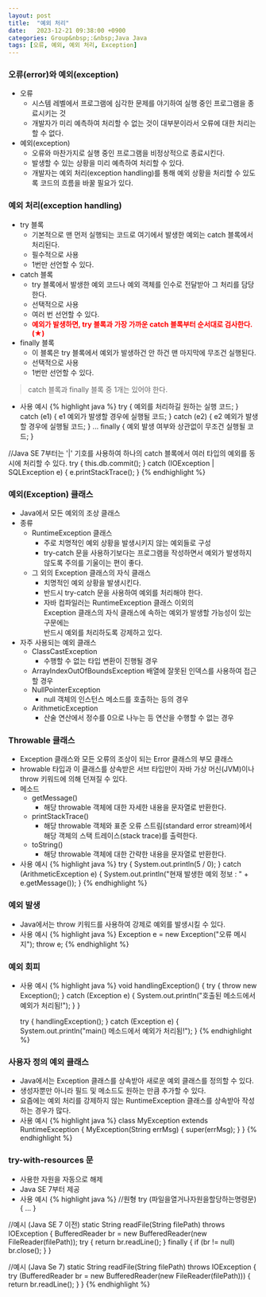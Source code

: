```yaml
---
layout: post
title:  "예외 처리"
date:   2023-12-21 09:38:00 +0900
categories: Group&nbsp;:&nbsp;Java Java
tags: [오류, 예외, 예외 처리, Exception]
---
```


### 오류(error)와 예외(exception)

- 오류
    - 시스템 레벨에서 프로그램에 심각한 문제를 야기하여 실행 중인 프로그램을 종료시키는 것
    - 개발자가 미리 예측하여 처리할 수 없는 것이 대부분이라서 오류에 대한 처리는 할 수 없다.
- 예외(exception)
    - 오류와 마찬가지로 실행 중인 프로그램을 비정상적으로 종료시킨다.
    - 발생할 수 있는 상황을 미리 예측하여 처리할 수 있다.
    - 개발자는 예외 처리(exception handling)를 통해 예외 상황을 처리할 수 있도록 코드의 흐름을 바꿀 필요가 있다.

### 예외 처리(exception handling)

- try 블록
    - 기본적으로 맨 먼저 실행되는 코드로 여기에서 발생한 예외는 catch 블록에서 처리된다.
    - 필수적으로 사용
    - 1번만 선언할 수 있다.
- catch 블록
    - try 블록에서 발생한 예외 코드나 예외 객체를 인수로 전달받아 그 처리를 담당한다.
    - 선택적으로 사용
    - 여러 번 선언할 수 있다.
    - <b style="color: red;">예외가 발생하면, try 블록과 가장 가까운 catch 블록부터 순서대로 검사한다. (★)</b>
- finally 블록
    - 이 블록은 try 블록에서 예외가 발생하건 안 하건 맨 마지막에 무조건 실행된다.
    - 선택적으로 사용
    - 1번만 선언할 수 있다.

>catch 블록과 finally 블록 중 1개는 있어야 한다.

- 사용 예시
{% highlight java %}
try {
    예외를 처리하길 원하는 실행 코드;
} catch (e1) {
    e1 예외가 발생할 경우에 실행될 코드;
} catch (e2) {
    e2 예외가 발생할 경우에 실행될 코드;
}
...
finally {
    예외 발생 여부와 상관없이 무조건 실행될 코드;
}

//Java SE 7부터는 '|' 기호를 사용하여 하나의 catch 블록에서 여러 타입의 예외를 동시에 처리할 수 있다.
try {
    this.db.commit();
} catch (IOException | SQLException e) {
    e.printStackTrace();
}
{% endhighlight %}

### 예외(Exception) 클래스

- Java에서 모든 예외의 조상 클래스
- 종류
    - RuntimeException 클래스
        - 주로 치명적인 예외 상황을 발생시키지 않는 예외들로 구성
        - try-catch 문을 사용하기보다는 프로그램을 작성하면서 예외가 발생하지 않도록 주의를 기울이는 편이 좋다.
    - 그 외의 Exception 클래스의 자식 클래스
        - 치명적인 예외 상황을 발생시킨다.
        - 반드시 try-catch 문을 사용하여 예외를 처리해야 한다.
        - 자바 컴파일러는 RuntimeException 클래스 이외의  
        Exception 클래스의 자식 클래스에 속하는 예외가 발생할 가능성이 있는 구문에는    
        반드시 예외를 처리하도록 강제하고 있다.
- 자주 사용되는 예외 클래스
    - ClassCastException
        - 수행할 수 없는 타입 변환이 진행될 경우
    - ArrayIndexOutOfBoundsException	배열에 잘못된 인덱스를 사용하여 접근할 경우
    - NullPointerException
        - null 객체의 인스턴스 메소드를 호출하는 등의 경우
    - ArithmeticException
        - 산술 연산에서 정수를 0으로 나누는 등 연산을 수행할 수 없는 경우

 ### Throwable 클래스

- Exception 클래스와 모든 오류의 조상이 되는 Error 클래스의 부모 클래스
- hrowable 타입과 이 클래스를 상속받은 서브 타입만이 자바 가상 머신(JVM)이나 throw 키워드에 의해 던져질 수 있다.
- 메소드
    - getMessage()
        - 해당 throwable 객체에 대한 자세한 내용을 문자열로 반환한다.
    - printStackTrace()
        - 해당 throwable 객체와 표준 오류 스트림(standard error stream)에서  
        해당 객체의 스택 트레이스(stack trace)를 출력한다.
    - toString()
        - 해당 throwable 객체에 대한 간략한 내용을 문자열로 반환한다.
- 사용 예시
{% highlight java %}
try {
    System.out.println(5 / 0);
} catch (ArithmeticException e) {
    System.out.println("현재 발생한 예외 정보 : " + e.getMessage());
}
{% endhighlight %}

### 예외 발생

- Java에서는 throw 키워드를 사용하여 강제로 예외를 발생시킬 수 있다.
- 사용 예시
{% highlight java %}
Exception e = new Exception("오류 메시지");
throw e;
{% endhighlight %}

### 예외 회피

- 사용 예시
{% highlight java %}
    void handlingException() {
        try {
            throw new Exception();
        } catch (Exception e) {
            System.out.println("호출된 메소드에서 예외가 처리됨!");
        }
    }

    try {
        handlingException();
    } catch (Exception e) {
        System.out.println("main() 메소드에서 예외가 처리됨!");
    }
{% endhighlight %}

### 사용자 정의 예외 클래스

- Java에서는 Exception 클래스를 상속받아 새로운 예외 클래스를 정의할 수 있다.
- 생성자뿐만 아니라 필드 및 메소드도 원하는 만큼 추가할 수 있다.
- 요즘에는 예외 처리를 강제하지 않는 RuntimeException 클래스를 상속받아 작성하는 경우가 많다.
- 사용 예시
{% highlight java %}
class MyException extends RuntimeException {
    MyException(String errMsg) {
        super(errMsg);
    }
}
{% endhighlight %}

### try-with-resources 문

- 사용한 자원을 자동으로 해제
- Java SE 7부터 제공
- 사용 예시
{% highlight java %}
//원형
try (파일을열거나자원을할당하는명령문) {
    ...
}

//예시 (Java SE 7 이전)
static String readFile(String filePath) throws IOException {
    BufferedReader br = new BufferedReader(new FileReader(filePath));
    try {
        return br.readLine();
    } finally {
        if (br != null)
            br.close();
    }
}

//예시 (Java Se 7)
static String readFile(String filePath) throws IOException {
    try (BufferedReader br = new BufferedReader(new FileReader(filePath))) {
        return br.readLine();
    }
}
{% endhighlight %}